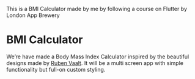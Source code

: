 This is a BMI Calculator made by me by following a course on Flutter by London App Brewery

# BMI Calculator

We’re have made a Body Mass Index Calculator inspired by the beautiful designs made by [Ruben Vaalt](https://dribbble.com/shots/4585382-Simple-BMI-Calculator). It will be a multi screen app with simple functionality but full-on custom styling. 



